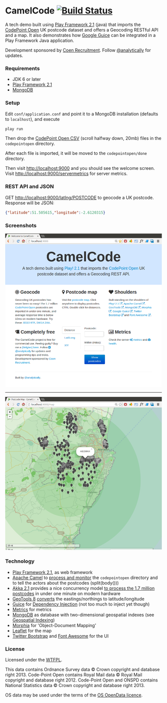 CamelCode [![Build Status](https://travis-ci.org/analytically/camelcode.png)](https://travis-ci.org/analytically/camelcode)
=========

A tech demo built using [Play Framework 2.1](http://www.playframework.org) (java) that imports the
[CodePoint Open](https://www.ordnancesurvey.co.uk/opendatadownload/products.html) UK postcode dataset
and offers a Geocoding RESTful API and a map. It also demonstrates how
[Google Guice](http://code.google.com/p/google-guice/) can be integrated in a Play Framework Java application.

Development sponsored by [Coen Recruitment](http://www.coen.co.uk). Follow [@analytically](http://twitter.com/analytically) for updates.

### Requirements

- JDK 6 or later
- [Play Framework 2.1](http://www.playframework.org)
- [MongoDB](http://www.mongodb.org)

### Setup

Edit `conf/application.conf` and point it to a MongoDB installation (defaults to `localhost`), and execute

``` sh
play run
```

Then drop the [CodePoint Open CSV](https://www.ordnancesurvey.co.uk/opendatadownload/products.html) (scroll halfway down, 20mb)
files in the `codepointopen` directory.

After each file is imported, it will be moved to the `codepointopen/done` directory.

Then visit [http://localhost:9000](http://localhost:9000) and you should see the welcome screen.
Visit [http://localhost:9000/servermetrics](http://localhost:9000/servermetrics) for server metrics.

### REST API and JSON

GET [http://localhost:9000/latlng/POSTCODE](http://localhost:9000/latlng/BS106TF) to geocode a UK postcode. Response will be JSON:

``` json
{"latitude":51.505615,"longitude":-2.6120315}
```

### Screenshots

![Welcome Page](https://github.com/analytically/camelcode/raw/master/screenshot.png)

-----------

![Map](https://github.com/analytically/camelcode/raw/master/screenshot2.png)


### Technology

* [Play Framework 2.1](http://www.playframework.org), as web framework
* [Apache Camel](http://camel.apache.org) to [process and monitor](https://github.com/analytically/camelcode/blob/master/app/Global.java#L103) the `codepointopen` directory and to tell the actors about the postcodes (split(body()))
* [Akka 2.1](http://akka.io) provides a nice concurrency model [to process the 1.7 million postcodes](https://github.com/analytically/camelcode/blob/master/app/actors/ProcessCPOCsvEntry.java) in under one minute on modern hardware
* [GeoTools 8](http://www.geotools.org) [converts](https://github.com/analytically/camelcode/blob/master/app/actors/ProcessCPOCsvEntry.java) the eastings/northings to latitude/longitude
* [Guice](http://code.google.com/p/google-guice/) for [Dependency Injection](https://github.com/analytically/camelcode/blob/master/app/Global.java#L53) (not too much to inject yet though)
* [Metrics](https://github.com/codahale/metrics) for metrics
* [MongoDB](http://www.mongodb.org) as database with two-dimensional geospatial indexes (see [Geospatial Indexing](http://www.mongodb.org/display/DOCS/Geospatial+Indexing))
* [Morphia](http://code.google.com/p/morphia/) for 'Object-Document Mapping'
* [Leaflet](http://leaflet.cloudmade.com) for the map
* [Twitter Bootstrap](http://twitter.github.com/bootstrap/) and [Font Awesome](http://fortawesome.github.com/Font-Awesome/) for the UI

### License

Licensed under the [WTFPL](http://en.wikipedia.org/wiki/WTFPL).

This data contains Ordnance Survey data &copy; Crown copyright and database right 2013. Code-Point Open contains
Royal Mail data &copy; Royal Mail copyright and database right 2012. Code-Point Open and ONSPD contains National Statistics
data &copy; Crown copyright and database right 2013.

OS data may be used under the terms of the [OS OpenData licence](http://www.ordnancesurvey.co.uk/oswebsite/docs/licences/os-opendata-licence.pdf).
